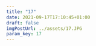 ```yaml
---
title: "17"
date: 2021-09-17T17:10:45+01:00
draft: false
imgPostUrl: ../assets/17.JPG
param_key: 17
---
```

